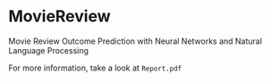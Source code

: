 # MovieReview
Movie Review Outcome Prediction with Neural Networks and Natural Language Processing

For more information, take a look at `Report.pdf`
